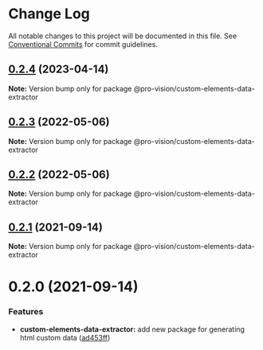 # Change Log

All notable changes to this project will be documented in this file.
See [Conventional Commits](https://conventionalcommits.org) for commit guidelines.

## [0.2.4](https://github.com/pro-vision/fe-tools/compare/@pro-vision/custom-elements-data-extractor@0.2.3...@pro-vision/custom-elements-data-extractor@0.2.4) (2023-04-14)

**Note:** Version bump only for package @pro-vision/custom-elements-data-extractor





## [0.2.3](https://github.com/pro-vision/fe-tools/compare/@pro-vision/custom-elements-data-extractor@0.2.2...@pro-vision/custom-elements-data-extractor@0.2.3) (2022-05-06)

**Note:** Version bump only for package @pro-vision/custom-elements-data-extractor





## [0.2.2](https://github.com/pro-vision/fe-tools/compare/@pro-vision/custom-elements-data-extractor@0.2.1...@pro-vision/custom-elements-data-extractor@0.2.2) (2022-05-06)

**Note:** Version bump only for package @pro-vision/custom-elements-data-extractor





## [0.2.1](https://github.com/pro-vision/fe-tools/compare/@pro-vision/custom-elements-data-extractor@0.2.0...@pro-vision/custom-elements-data-extractor@0.2.1) (2021-09-14)

**Note:** Version bump only for package @pro-vision/custom-elements-data-extractor





# 0.2.0 (2021-09-14)


### Features

* **custom-elements-data-extractor:** add new package for generating html custom data ([ad453ff](https://github.com/pro-vision/fe-tools/commit/ad453ffa4d6ff6bce99b58413a744c8e746ab528))
